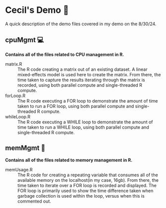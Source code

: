 # Cecil's Demo :open_book:
A quick description of the demo files covered in my demo on the 8/30/24.

## cpuMgmt :computer:
**Contains all of the files related to CPU management in R.**

<dl>
<dt>matrix.R</dt> 
<dd>The R code creating a matrix out of an existing dataset. A linear mixed-effects model is used here to create the matrix. From there, the time taken to capture the results iterating through the matrix is recorded, using both parallel compute and single-threaded R compute.</dd>

<dt>forLoop.R</dt> 
<dd>The R code executing a FOR loop to demonstrate the amount of time taken to run a FOR loop, using both parallel compute and single-threaded R compute.</dd>

<dt>whileLoop.R</dt> 
<dd>The R code executing a WHILE loop to demonstrate the amount of time taken to run a WHILE loop, using both parallel compute and single-threaded R compute.</dd>
</dl>

## memMgmt :abacus:
**Contains all of the files related to memory management in R.**
<dl>
<dt>memUsage.R</dt>
<dd>The R code for creating a repeating variable that consumes all of the available memory on the localhost(in my case, 16gb). From there, the time taken to iterate over a FOR loop is recorded and displayed. The FOR loop is primarily used to show the time difference taken when garbage collection is used within the loop, versus when this is commented out.</dd>
</dl>
